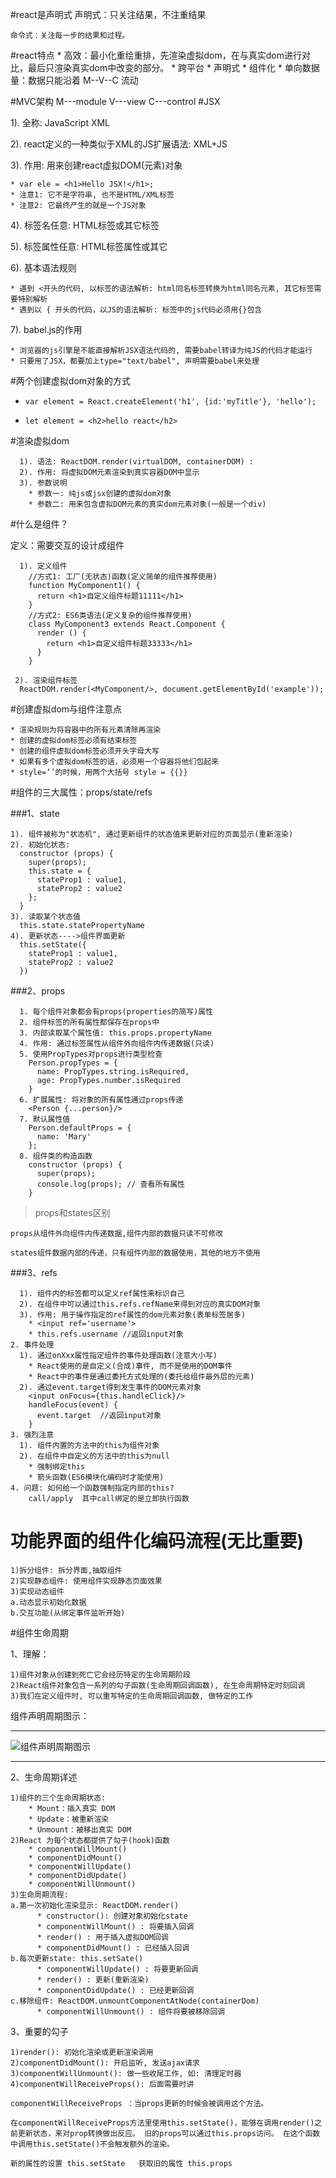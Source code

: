 #react是声明式
	声明式：只关注结果，不注重结果
	
	命令式：关注每一步的结果和过程。

#react特点
	* 高效：最小化重绘重排，先渲染虚拟dom，在与真实dom进行对比，最后只渲染真实dom中改变的部分。
	* 跨平台
	* 声明式
	* 组件化
	* 单向数据量：数据只能沿着 M--V--C 流动

#MVC架构
	M---module
	V---view
	C---control
#JSX

  1). 全称: JavaScript XML

  2). react定义的一种类似于XML的JS扩展语法: XML+JS

  3). 作用: 用来创建react虚拟DOM(元素)对象

    * var ele = <h1>Hello JSX!</h1>;
    * 注意1: 它不是字符串, 也不是HTML/XML标签
    * 注意2: 它最终产生的就是一个JS对象

  4). 标签名任意: HTML标签或其它标签

  5). 标签属性任意: HTML标签属性或其它

  6). 基本语法规则

    * 遇到 <开头的代码, 以标签的语法解析: html同名标签转换为html同名元素, 其它标签需要特别解析
    * 遇到以 { 开头的代码，以JS的语法解析: 标签中的js代码必须用{}包含

  7). babel.js的作用

    * 浏览器的js引擎是不能直接解析JSX语法代码的, 需要babel转译为纯JS的代码才能运行
    * 只要用了JSX，都要加上type="text/babel", 声明需要babel来处理

#两个创建虚拟dom对象的方式

* `var element = React.createElement('h1', {id:'myTitle'}, 'hello');`

* `let element = <h2>hello react</h2>`

#渲染虚拟dom

	  1). 语法: ReactDOM.render(virtualDOM, containerDOM) :
	  2). 作用: 将虚拟DOM元素渲染到真实容器DOM中显示
	  3). 参数说明
	    * 参数一: 纯js或jsx创建的虚拟dom对象
	    * 参数二: 用来包含虚拟DOM元素的真实dom元素对象(一般是一个div)

#什么是组件？

定义：需要交互的设计成组件

	  1). 定义组件
	    //方式1: 工厂(无状态)函数(定义简单的组件推荐使用)
	    function MyComponent1() {
	      return <h1>自定义组件标题11111</h1>
	    }
	    //方式2: ES6类语法(定义复杂的组件推荐使用)
	    class MyComponent3 extends React.Component {
	      render () {
	        return <h1>自定义组件标题33333</h1>
	      }
	    }

  	 2). 渲染组件标签
      ReactDOM.render(<MyComponent/>, document.getElementById('example'));


#创建虚拟dom与组件注意点

	* 渲染规则为将容器中的所有元素清除再渲染
	* 创建的虚拟dom标签必须有结束标签
	* 创建的组件虚拟dom标签必须开头字母大写
	* 如果有多个虚拟dom标签的话，必须用一个容器将他们包起来
	* style=‘’的时候，用两个大括号 style = {{}}

#组件的三大属性：props/state/refs

###1、state
>
 	1). 组件被称为"状态机", 通过更新组件的状态值来更新对应的页面显示(重新渲染) 
    2). 初始化状态:
      constructor (props) {
        super(props);
        this.state = {
          stateProp1 : value1,
          stateProp2 : value2
        };
      }
    3). 读取某个状态值
      this.state.statePropertyName
    4). 更新状态---->组件界面更新
      this.setState({
        stateProp1 : value1,
        stateProp2 : value2
      })
###2、props

	  1. 每个组件对象都会有props(properties的简写)属性
	  2. 组件标签的所有属性都保存在props中
	  3. 内部读取某个属性值: this.props.propertyName
	  4. 作用: 通过标签属性从组件外向组件内传递数据(只读)
	  5. 使用PropTypes对props进行类型检查
	    Person.propTypes = {
	      name: PropTypes.string.isRequired,
	      age: PropTypes.number.isRequired
	    }
	  6. 扩展属性: 将对象的所有属性通过props传递
	    <Person {...person}/>
	  7. 默认属性值
	    Person.defaultProps = {
	      name: 'Mary'
	    };
	  8. 组件类的构造函数
	    constructor (props) {
	      super(props);
	      console.log(props); // 查看所有属性
	    }

>
>props和states区别

	props从组件外向组件内传递数据,组件内部的数据只读不可修改
	
	states组件数据内部的传递，只有组件内部的数据使用，其他的地方不使用

###3、refs

      1). 组件内的标签都可以定义ref属性来标识自己
      2). 在组件中可以通过this.refs.refName来得到对应的真实DOM对象
      3). 作用: 用于操作指定的ref属性的dom元素对象(表单标签居多)
        * <input ref='username'>
        * this.refs.username //返回input对象
    2. 事件处理
      1). 通过onXxx属性指定组件的事件处理函数(注意大小写)
        * React使用的是自定义(合成)事件, 而不是使用的DOM事件
        * React中的事件是通过委托方式处理的(委托给组件最外层的元素)
      2). 通过event.target得到发生事件的DOM元素对象
        <input onFocus={this.handleClick}/>
        handleFocus(event) {
          event.target  //返回input对象
        }
    3. 强烈注意
      1). 组件内置的方法中的this为组件对象
      2). 在组件中自定义的方法中的this为null
        * 强制绑定this
        * 箭头函数(ES6模块化编码时才能使用)
    4. 问题: 如何给一个函数强制指定内部的this?
    	call/apply  其中call绑定的是立即执行函数

# **功能界面的组件化编码流程(无比重要)**

	1)拆分组件: 拆分界面,抽取组件
	2)实现静态组件: 使用组件实现静态页面效果
	3)实现动态组件
	a.动态显示初始化数据
	b.交互功能(从绑定事件监听开始)

#组件生命周期

1、理解：

	1)组件对象从创建到死亡它会经历特定的生命周期阶段
	2)React组件对象包含一系列的勾子函数(生命周期回调函数), 在生命周期特定时刻回调
	3)我们在定义组件时, 可以重写特定的生命周期回调函数, 做特定的工作

组件声明周期图示：

----------

![组件声明周期图示](https://i.imgur.com/lOviJqY.png)



----------

2、生命周期详述

	1)组件的三个生命周期状态:
	    * Mount：插入真实 DOM
	    * Update：被重新渲染
	    * Unmount：被移出真实 DOM
	2)React 为每个状态都提供了勾子(hook)函数
	    * componentWillMount()
	    * componentDidMount()
	    * componentWillUpdate()
	    * componentDidUpdate()
	    * componentWillUnmount()
	3)生命周期流程:
	a.第一次初始化渲染显示: ReactDOM.render()
	      * constructor(): 创建对象初始化state
	      * componentWillMount() : 将要插入回调
	      * render() : 用于插入虚拟DOM回调
	      * componentDidMount() : 已经插入回调
	b.每次更新state: this.setSate()
	      * componentWillUpdate() : 将要更新回调
	      * render() : 更新(重新渲染)
	      * componentDidUpdate() : 已经更新回调
	c.移除组件: ReactDOM.unmountComponentAtNode(containerDom)
	      * componentWillUnmount() : 组件将要被移除回调
	      
3、重要的勾子

	1)render(): 初始化渲染或更新渲染调用
	2)componentDidMount(): 开启监听, 发送ajax请求
	3)componentWillUnmount(): 做一些收尾工作, 如: 清理定时器
	4)componentWillReceiveProps(): 后面需要时讲

	componentWillReceiveProps ：当props更新的时候会被调用这个方法。
	
	在componentWillReceiveProps方法里使用this.setState()，能够在调用render()之前更新状态，来对prop转换做出反应。 旧的props可以通过this.props访问。 在这个函数中调用this.setState()不会触发额外的渲染。
	
	新的属性的设置 this.setState   获取旧的属性 this.props
